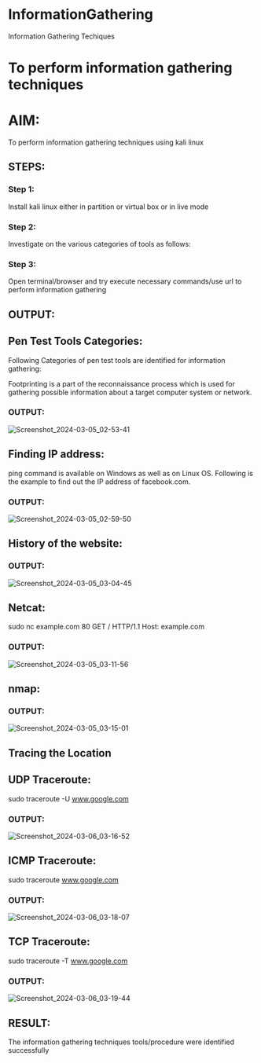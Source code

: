 # InformationGathering
Information Gathering Techiques

# To perform information gathering techniques

# AIM:

To perform information gathering techniques using kali linux 

## STEPS:

### Step 1:

Install kali linux either in partition or virtual box or in live mode

### Step 2:

Investigate on the various categories of tools as follows:

### Step 3:
Open terminal/browser and try execute necessary commands/use url to perform information gathering


## OUTPUT:
## Pen Test Tools Categories:  

Following Categories of pen test tools are identified for information gathering:

Footprinting is a part of the reconnaissance process which is used for gathering possible information about a target computer system or network.
### OUTPUT:

![Screenshot_2024-03-05_02-53-41](https://github.com/MaheshS03/EH-EX02-InformationGathering/assets/128498431/858ba6a4-ea23-4469-916f-40ddd47af6af)

## Finding IP address:
ping command is available on Windows as well as on Linux OS. Following is the example to find out the IP address of facebook.com.
### OUTPUT:

![Screenshot_2024-03-05_02-59-50](https://github.com/MaheshS03/EH-EX02-InformationGathering/assets/128498431/f44fd73f-9af8-408d-8eb7-be6b0270ea3a)

## History of the website:
### OUTPUT:

![Screenshot_2024-03-05_03-04-45](https://github.com/MaheshS03/EH-EX02-InformationGathering/assets/128498431/01f08d98-7e49-4f2b-a145-f5f6adb5501f)

## Netcat:
sudo nc example.com 80
GET / HTTP/1.1
Host: example.com

### OUTPUT:

![Screenshot_2024-03-05_03-11-56](https://github.com/MaheshS03/EH-EX02-InformationGathering/assets/128498431/2875aba9-9c69-4419-b585-40d228728dc8)

## nmap:
### OUTPUT:

![Screenshot_2024-03-05_03-15-01](https://github.com/MaheshS03/EH-EX02-InformationGathering/assets/128498431/610e20d5-e6d5-40e6-b472-91badb39bdb8)

## Tracing the Location
## UDP Traceroute:
sudo traceroute -U www.google.com
### OUTPUT:

![Screenshot_2024-03-06_03-16-52](https://github.com/MaheshS03/EH-EX02-InformationGathering/assets/128498431/71d1a624-ee85-4d80-85d5-98a74d7e34d2)

## ICMP Traceroute:
sudo traceroute  www.google.com
### OUTPUT:

![Screenshot_2024-03-06_03-18-07](https://github.com/MaheshS03/EH-EX02-InformationGathering/assets/128498431/bf644d5f-3474-438c-93c8-6d189c2bea53)


## TCP Traceroute:
sudo traceroute -T www.google.com
### OUTPUT:

![Screenshot_2024-03-06_03-19-44](https://github.com/MaheshS03/EH-EX02-InformationGathering/assets/128498431/2f12d67e-82e6-4ae9-9ce9-24c6d043ca87)


## RESULT:
The information gathering techniques tools/procedure were  identified successfully
